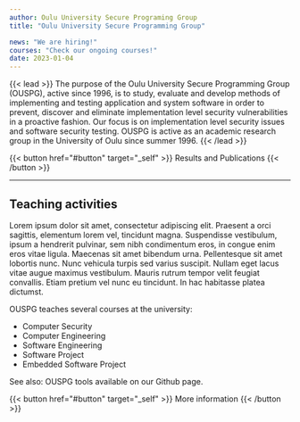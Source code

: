 ```yaml
---
author: Oulu University Secure Programing Group
title: "Oulu University Secure Programming Group"

news: "We are hiring!"
courses: "Check our ongoing courses!"
date: 2023-01-04
---
```

<!-- {{< badge >}}
{{< icon "circle-info" >}} Ongoing courses: Cryptographic systems and their weaknesses and Introduction to Cyber Security Testing
{{< /badge >}} -->
<!-- {{< alert "circle-info" >}}
Ongoing courses: Cryptographic systems and their weaknesses and Introduction to Cyber Security Testing
{{< /alert >}} -->

<!-- {{< figure
    src="abstract.jpg"
    alt="Abstract purple artwork"
    >}} -->

<!-- ## Research -->

{{< lead >}}
The purpose of the Oulu University Secure Programming Group (OUSPG), active since 1996, is to study, evaluate and develop methods of implementing and testing application and system software in order to prevent, discover and eliminate implementation level security vulnerabilities in a proactive fashion. Our focus is on implementation level security issues and software security testing.
OUSPG is active as an academic research group in the University of Oulu since summer 1996. 
{{< /lead >}}


{{< button href="#button" target="_self" >}}
Results and Publications
{{< /button >}}

---

## Teaching activities

Lorem ipsum dolor sit amet, consectetur adipiscing elit. Praesent a orci sagittis, elementum lorem vel, tincidunt magna. Suspendisse vestibulum, ipsum a hendrerit pulvinar, sem nibh condimentum eros, in congue enim eros vitae ligula. Maecenas sit amet bibendum urna. Pellentesque sit amet lobortis nunc. Nunc vehicula turpis sed varius suscipit. Nullam eget lacus vitae augue maximus vestibulum. Mauris rutrum tempor velit feugiat convallis. Etiam pretium vel nunc eu tincidunt. In hac habitasse platea dictumst. 

OUSPG teaches several courses at the university: 

* Computer Security
* Computer Engineering
* Software Engineering
* Software Project
* Embedded Software Project

See also: OUSPG tools available on our Github page.

{{< button href="#button" target="_self" >}}
More information
{{< /button >}}
